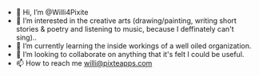 - 👋 Hi, I’m @Willi4Pixite
- 👀 I’m interested in the creative arts (drawing/painting, writing short stories & poetry and listening to music, because I deffinately can't sing)..  
- 🌱 I’m currently learning the inside workings of a well oiled organization.
- 💞️ I’m looking to collaborate on anything that it's felt I could be useful.
- 📫 How to reach me willi@pixteapps.com 

<!---
Willi4Pixite/Willi4Pixite is a ✨ special ✨ repository because its `README.md` (this file) appears on your GitHub profile.
You can click the Preview link to take a look at your changes.
--->
